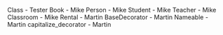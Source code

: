 Class - Tester
Book - Mike
Person - Mike
Student - Mike
Teacher - Mike
Classroom - Mike
Rental - Martin
BaseDecorator - Martin
Nameable - Martin
capitalize_decorator - Martin 